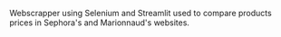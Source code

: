 Webscrapper using Selenium and Streamlit used to compare products prices in Sephora's and Marionnaud's websites.
